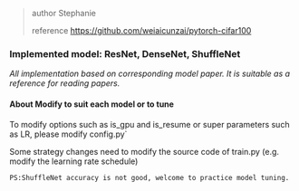 >author Stephanie
>
>reference https://github.com/weiaicunzai/pytorch-cifar100

### Implemented model: ResNet, DenseNet, ShuffleNet

*All implementation based on corresponding model paper. It is suitable as a reference for reading papers.*

#### About Modify to suit each model or to tune

To modify options such as is_gpu and is_resume or super parameters such as LR, please modify config.py`

Some strategy changes need to modify the source code of train.py (e.g. modify the learning rate schedule)

`PS:ShuffleNet accuracy is not good, welcome to practice model tuning.`